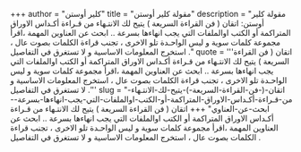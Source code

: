 +++
author = "كلير أوستن"
title = "مقولة كلير أوستن"
description = "مقولة كلير أوستن: اتقان ( فن القراءة السريعة ) يتيح لك الانتـهاء من قـراءة أكـداس الاوراق المتراكمة أو الكتب اوالملفات التي يجب انهاءها بسرعة .. ابحث عن العناوين المهمة ،اقرأ مجموعة كلمات سوية و ليس الواحـدة تلو الاخرى ، تجنب قراءة الكلمات بصوت عال ، استخرج المعلومات الاساسية و لا تستغرق في التفاصيل ."
quote = '''اتقان ( فن القراءة السريعة ) يتيح لك الانتـهاء من قـراءة أكـداس الاوراق المتراكمة أو الكتب اوالملفات التي يجب انهاءها بسرعة .. ابحث عن العناوين المهمة ،اقرأ مجموعة كلمات سوية و ليس الواحـدة تلو الاخرى ، تجنب قراءة الكلمات بصوت عال ، استخرج المعلومات الاساسية و لا تستغرق في التفاصيل .''' 
slug = "اتقان-(-فن-القراءة-السريعة-)-يتيح-لك-الانتـهاء-من-قـراءة-أكـداس-الاوراق-المتراكمة-أو-الكتب-اوالملفات-التي-يجب-انهاءها-بسرعة--ابحث-عن-العناوي"
+++
اتقان ( فن القراءة السريعة ) يتيح لك الانتـهاء من قـراءة أكـداس الاوراق المتراكمة أو الكتب اوالملفات التي يجب انهاءها بسرعة .. ابحث عن العناوين المهمة ،اقرأ مجموعة كلمات سوية و ليس الواحـدة تلو الاخرى ، تجنب قراءة الكلمات بصوت عال ، استخرج المعلومات الاساسية و لا تستغرق في التفاصيل .
